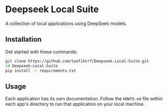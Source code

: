 # Deepseek Local Suite

A collection of local applications using DeepSeek models.

## Installation

Get started with these commands:

```bash
git clone https://github.com/taufiktrf/Deepseek-Local-Suite.git
cd Deepseek-Local-Suite
pip install -r requirements.txt
```

## Usage

Each application has its own documentation. Follow the `HOWTO.md` file within each app's directory to run that application on your local machine.
